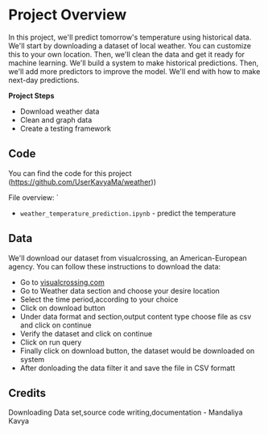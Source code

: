 # Project Overview

In this project, we'll predict tomorrow's temperature using historical data.  We'll start by downloading a dataset of local weather.  You can customize this to your own location.  Then, we'll clean the data and get it ready for machine learning.  We'll build a system to make historical predictions.  Then, we'll add more predictors to improve the model.  We'll end with how to make next-day predictions.

**Project Steps**
* Download weather data
* Clean and graph data
* Create a testing framework

## Code

You can find the code for this project  (https://github.com/UserKavyaMa/weather))

File overview:
`
* `weather_temperature_prediction.ipynb` - predict the temperature





## Data

We'll download our dataset from visualcrossing, an American-European agency.  You can follow these instructions to download the data:

* Go to [visualcrossing.com](https://www.visualcrossing.com/weather-data)
* Go to Weather data section and choose your desire location
* Select the time period,according to your choice
* Click on download button
* Under data format and section,output content type choose file as csv and click on continue
* Verify the dataset and click on continue
* Click on run query
* Finally click on download button, the dataset would be downloaded on system
* After donloading the data filter it and save the file in CSV formatt


## Credits
Downloading Data set,source code writing,documentation - Mandaliya Kavya
